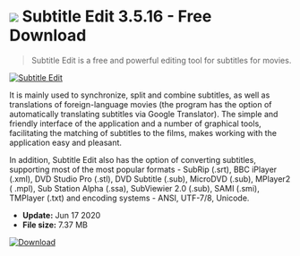 # ![](https://cdn.softexe.net/static/icon/win.gif) Subtitle Edit 3.5.16 - Free Download

> Subtitle Edit is a free and powerful editing tool for subtitles for movies.

[![Subtitle Edit](https://gallery.dpcdn.pl/imgc/Tools/437/g_-_420x350_1.5_-_x20110323112824_00.png)](https://softexe.net/win/multimedia/video/subtitle-edit:appg.html)

It is mainly used to synchronize, split and combine subtitles, as well as translations of foreign-language movies (the program has the option of automatically translating subtitles via Google Translator). The simple and friendly interface of the application and a number of graphical tools, facilitating the matching of subtitles to the films, makes working with the application easy and pleasant.
 
 In addition, Subtitle Edit also has the option of converting subtitles, supporting most of the most popular formats - SubRip (.srt), BBC iPlayer (.xml), DVD Studio Pro (.stl), DVD Subtitle (.sub), MicroDVD (.sub), MPlayer2 ( .mpl), Sub Station Alpha (.ssa), SubViewier 2.0 (.sub), SAMI (.smi), TMPlayer (.txt) and encoding systems - ANSI, UTF-7/8, Unicode.


- **Update:** Jun 17 2020
- **File size:** 7.37 MB

[![Download](https://cdn.softexe.net/static/img/download.png)](https://softexe.net/win/multimedia/video/subtitle-edit:appg.html)

